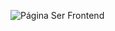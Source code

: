 ![Página Ser Frontend](https://github.com/pauloV-Angelo/paginaSerFrontend/assets/79533520/496eaa21-c401-4e52-b310-8d603a988f52)
